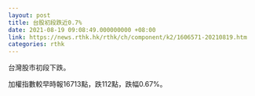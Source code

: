 ```yaml
---
layout: post
title: 台股初段跌近0.7%
date: 2021-08-19 09:08:49.000000000 +08:00
link: https://news.rthk.hk/rthk/ch/component/k2/1606571-20210819.htm
categories: rthk
---
```


台灣股市初段下跌。

加權指數較早時報16713點，跌112點，跌幅0.67%。

